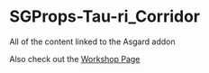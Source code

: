 # SGProps-Tau-ri_Corridor

All of the content linked to the Asgard addon  

Also check out the [Workshop Page](https://steamcommunity.com/sharedfiles/filedetails/?id=2388902903 "Tau'ri Corridor addon")


